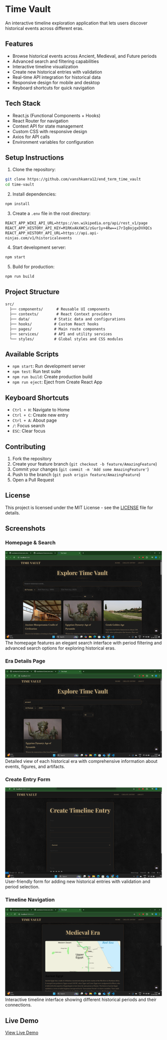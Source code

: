 # Time Vault

An interactive timeline exploration application that lets users discover historical events across different eras.

## Features

- Browse historical events across Ancient, Medieval, and Future periods
- Advanced search and filtering capabilities
- Interactive timeline visualization
- Create new historical entries with validation
- Real-time API integration for historical data
- Responsive design for mobile and desktop
- Keyboard shortcuts for quick navigation

## Tech Stack

- React.js (Functional Components + Hooks)
- React Router for navigation
- Context API for state management
- Custom CSS with responsive design
- Axios for API calls
- Environment variables for configuration

## Setup Instructions

1. Clone the repository:
```bash
git clone https://github.com/vanshkamra12/end_term_time_vault
cd time-vault
```

2. Install dependencies:
```bash
npm install
```

3. Create a `.env` file in the root directory:
```env
REACT_APP_WIKI_API_URL=https://en.wikipedia.org/api/rest_v1/page
REACT_APP_HISTORY_API_KEY=M1RKxAkXWCS/zGur1y+4Rw==i7rIq8ojgxDVXQCs
REACT_APP_HISTORY_API_URL=https://api.api-ninjas.com/v1/historicalevents
```

4. Start development server:
```bash
npm start
```

5. Build for production:
```bash
npm run build
```

## Project Structure

```
src/
  ├── components/      # Reusable UI components
  ├── contexts/        # React Context providers
  ├── data/           # Static data and configurations
  ├── hooks/          # Custom React hooks
  ├── pages/          # Main route components
  ├── services/       # API and utility services
  └── styles/         # Global styles and CSS modules
```

## Available Scripts

- `npm start`: Run development server
- `npm test`: Run test suite
- `npm run build`: Create production build
- `npm run eject`: Eject from Create React App

## Keyboard Shortcuts

- `Ctrl + H`: Navigate to Home
- `Ctrl + C`: Create new entry
- `Ctrl + A`: About page
- `/`: Focus search
- `ESC`: Clear focus

## Contributing

1. Fork the repository
2. Create your feature branch (`git checkout -b feature/AmazingFeature`)
3. Commit your changes (`git commit -m 'Add some AmazingFeature'`)
4. Push to the branch (`git push origin feature/AmazingFeature`)
5. Open a Pull Request

## License

This project is licensed under the MIT License - see the [LICENSE](LICENSE) file for details.

## Screenshots

### Homepage & Search
![Homepage](screenshots/homepage-search.png)
The homepage features an elegant search interface with period filtering and advanced search options for exploring historical eras.

### Era Details Page
![Era Details](screenshots/era-details.png)
Detailed view of each historical era with comprehensive information about events, figures, and artifacts.

### Create Entry Form
![Create Entry](screenshots/create-entry.png)
User-friendly form for adding new historical entries with validation and period selection.

### Timeline Navigation
![Timeline](screenshots/timeline-view.png)
Interactive timeline interface showing different historical periods and their connections.

## Live Demo
[View Live Demo](https://time-vaultt.netlify.app)
